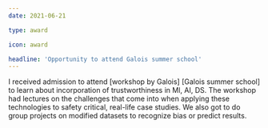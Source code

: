 ```yaml
---
date: 2021-06-21

type: award

icon: award

headline: 'Opportunity to attend Galois summer school'
---
```


I received admission to attend [workshop by Galois] [Galois summer school] to learn about incorporation of trustworthiness in Ml, AI, DS. The workshop had lectures on the challenges that come into when applying these technologies to safety critical, real-life case studies. We also got to do group projects on modified datasets to recognize bias or predict results. 